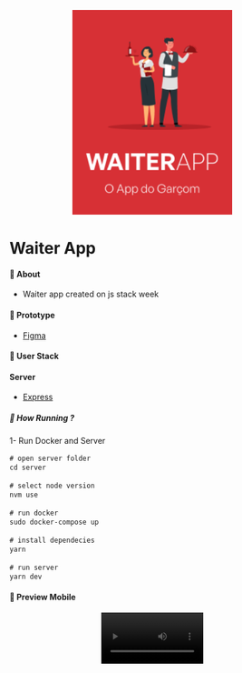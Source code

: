 <p align="center" >
   <img src=".github/logo.png" alt="logo" height="360px"/>
</p>

# Waiter App

#### :postbox: About

- Waiter app created on js stack week

#### :pushpin: Prototype

- [Figma](<https://www.figma.com/file/VmmYachnQfBjYzEh8BDp6W/WAITERAPP-(Copy)?node-id=11%3A195&t=dGB1KTEFpV8FzHYN-0>)

#### :rocket: User Stack

#### Server

- [Express](https://expressjs.com/pt-br/guide/routing.html)

##### 🤷 How Running ?

1- Run Docker and Server

```
# open server folder
cd server

# select node version
nvm use

# run docker
sudo docker-compose up

# install dependecies
yarn

# run server
yarn dev
```

#### 📱 Preview Mobile

<p align="center">
<video src='https://user-images.githubusercontent.com/38052474/205186168-f260f061-ae7c-4fdf-a7e6-346f0a9257c6.mp4' width=180/> 
</p>





